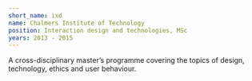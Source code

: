 ```yaml
---
short_name: ixd
name: Chalmers Institute of Technology
position: Interaction design and technologies, MSc
years: 2013 - 2015
---
```

A cross-disciplinary master’s programme covering the topics of design, technology, ethics and user behaviour.